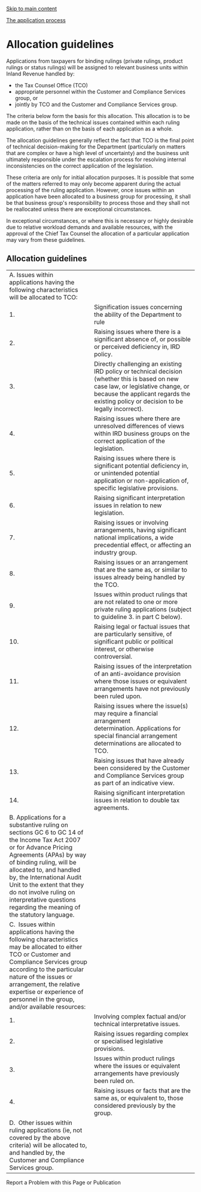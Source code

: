 [Skip to main content](#main-content-tt)

[The application process](/apply-for/apply-for-a-ruling/the-application-process "The application process")

Allocation guidelines
=====================

Applications from taxpayers for binding rulings (private rulings, product rulings or status rulings) will be assigned to relevant business units within Inland Revenue handled by:

*   the Tax Counsel Office (TCO)
*   appropriate personnel within the Customer and Compliance Services group, or
*   jointly by TCO and the Customer and Compliance Services group.

The criteria below form the basis for this allocation. This allocation is to be made on the basis of the technical issues contained within each ruling application, rather than on the basis of each application as a whole.

The allocation guidelines generally reflect the fact that TCO is the final point of technical decision-making for the Department (particularly on matters that are complex or have a high level of uncertainty) and the business unit ultimately responsible under the escalation process for resolving internal inconsistencies on the correct application of the legislation.

These criteria are only for initial allocation purposes. It is possible that some of the matters referred to may only become apparent during the actual processing of the ruling application. However, once issues within an application have been allocated to a business group for processing, it shall be that business group's responsibility to process those and they shall not be reallocated unless there are exceptional circumstances.

In exceptional circumstances, or where this is necessary or highly desirable due to relative workload demands and available resources, with the approval of the Chief Tax Counsel the allocation of a particular application may vary from these guidelines.

Allocation guidelines
---------------------

|     |     |
| --- | --- |
| A. Issues within applications having the following characteristics will be allocated to TCO: |     |
| 1.  | Signification issues concerning the ability of the Department to rule |
| 2.  | Raising issues where there is a significant absence of, or possible or perceived deficiency in, IRD policy. |
| 3.  | Directly challenging an existing IRD policy or technical decision (whether this is based on new case law, or legislative change, or because the applicant regards the existing policy or decision to be legally incorrect). |
| 4.  | Raising issues where there are unresolved differences of views within IRD business groups on the correct application of the legislation. |
| 5.  | Raising issues where there is significant potential deficiency in, or unintended potential application or non-application of, specific legislative provisions. |
| 6.  | Raising significant interpretation issues in relation to new legislation. |
| 7.  | Raising issues or involving arrangements, having significant national implications, a wide precedential effect, or affecting an industry group. |
| 8.  | Raising issues or an arrangement that are the same as, or similar to issues already being handled by the TCO. |
| 9.  | Issues within product rulings that are not related to one or more private ruling applications (subject to guideline 3. in part C below). |
| 10. | Raising legal or factual issues that are particularly sensitive, of significant public or political interest, or otherwise controversial. |
| 11. | Raising issues of the interpretation of an anti-avoidance provision where those issues or equivalent arrangements have not previously been ruled upon. |
| 12. | Raising issues where the issue(s) may require a financial arrangement determination. Applications for special financial arrangement determinations are allocated to TCO. |
| 13. | Raising issues that have already been considered by the Customer and Compliance Services group as part of an indicative view. |
| 14. | Raising significant interpretation issues in relation to double tax agreements. |
| B. Applications for a substantive ruling on sections GC 6 to GC 14 of the Income Tax Act 2007 or for Advance Pricing Agreements (APAs) by way of binding ruling, will be allocated to, and handled by, the International Audit Unit to the extent that they do not involve ruling on interpretative questions regarding the meaning of the statutory language. |     |
| C.  Issues within applications having the following characteristics may be allocated to either TCO or Customer and Compliance Services group according to the particular nature of the issues or arrangement, the relative expertise or experience of personnel in the group, and/or available resources: |     |
| 1.  | Involving complex factual and/or technical interpretative issues. |
| 2.  | Raising issues regarding complex or specialised legislative provisions. |
| 3.  | Issues within product rulings where the issues or equivalent arrangements have previously been ruled on. |
| 4.  | Raising issues or facts that are the same as, or equivalent to, those considered previously by the group. |
| D.  Other issues within ruling applications (ie, not covered by the above criteria) will be allocated to, and handled by, the Customer and Compliance Services group. |     |

Report a Problem with this Page or Publication